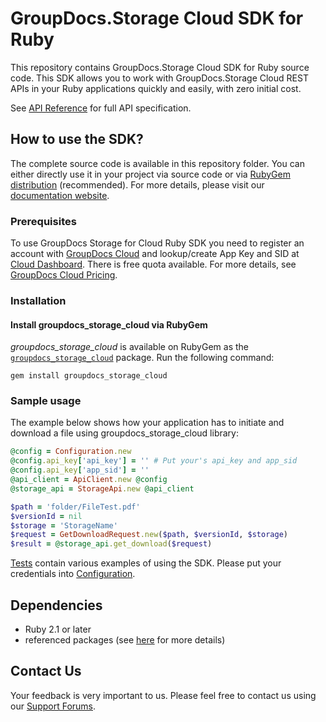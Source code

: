 # GroupDocs.Storage Cloud SDK for Ruby
This repository contains GroupDocs.Storage Cloud SDK for Ruby source code. This SDK allows you to work with GroupDocs.Storage Cloud REST APIs in your Ruby applications quickly and easily, with zero initial cost.

See [API Reference](https://apireference.groupdocs.cloud/storage/) for full API specification.

## How to use the SDK?
The complete source code is available in this repository folder. You can either directly use it in your project via source code or via [RubyGem distribution](https://rubygems.org/gems/groupdocs_storage_cloud) (recommended). For more details, please visit our [documentation website](https://docs.groupdocs.cloud/display/gdstoragecloud/Home).

### Prerequisites

To use GroupDocs Storage for Cloud Ruby SDK you need to register an account with [GroupDocs Cloud](https://www.groupdocs.cloud/) and lookup/create App Key and SID at [Cloud Dashboard](https://dashboard.groupdocs.cloud/#/apps). There is free quota available. For more details, see [GroupDocs Cloud Pricing](https://purchase.groupdocs.cloud/pricing).

### Installation

#### Install groupdocs_storage_cloud via RubyGem

*groupdocs_storage_cloud* is available on RubyGem as the
[`groupdocs_storage_cloud`](https://rubygems.org/gems/groupdocs_storage_cloud) package. Run the following command:

	gem install groupdocs_storage_cloud

### Sample usage
The example below shows how your application has to initiate and download a file using groupdocs_storage_cloud library:
```ruby
@config = Configuration.new
@config.api_key['api_key'] = '' # Put your's api_key and app_sid
@config.api_key['app_sid'] = ''
@api_client = ApiClient.new @config
@storage_api = StorageApi.new @api_client

$path = 'folder/FileTest.pdf'
$versionId = nil
$storage = 'StorageName'
$request = GetDownloadRequest.new($path, $versionId, $storage)
$result = @storage_api.get_download($request)

```
      
[Tests](tests/GroupDocs/Storage/) contain various examples of using the SDK.
Please put your credentials into [Configuration](lib/GroupDocs/Storage/configuration.rb).

## Dependencies
- Ruby 2.1 or later
- referenced packages (see [here](Gemfile) for more details)

## Contact Us
Your feedback is very important to us. Please feel free to contact us using our [Support Forums](https://forum.groupdocs.cloud/c/storage).
